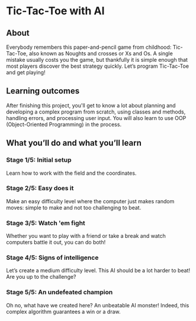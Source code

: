 # Tic-Tac-Toe with AI 

## About
Everybody remembers this paper-and-pencil game from childhood: Tic-Tac-Toe, also known as Noughts and crosses or Xs and Os. A single mistake usually costs you the game, but thankfully it is simple enough that most players discover the best strategy quickly. Let’s program Tic-Tac-Toe and get playing!

## Learning outcomes
After finishing this project, you'll get to know a lot about planning and developing a complex program from scratch, using classes and methods, handling errors, and processing user input. You will also learn to use OOP (Object-Oriented Programming) in the process.

## What you’ll do and what you’ll learn

### Stage 1/5: Initial setup
Learn how to work with the field and the coordinates.

### Stage 2/5: Easy does it
Make an easy difficulty level where the computer just makes random moves: simple to make and not too challenging to beat.

### Stage 3/5: Watch 'em fight
Whether you want to play with a friend or take a break and watch computers battle it out, you can do both!

### Stage 4/5: Signs of intelligence
Let’s create a medium difficulty level. This AI should be a lot harder to beat! Are you up to the challenge?

### Stage 5/5: An undefeated champion
Oh no, what have we created here? An unbeatable AI monster! Indeed, this complex algorithm guarantees a win or a draw.

